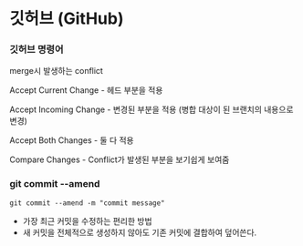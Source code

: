 # 깃허브 (GitHub)

### 깃허브 명령어

merge시 발생하는 conflict

Accept Current Change - 헤드 부분을 적용

Accept Incoming Change - 변경된 부분을 적용 (병합 대상이 된 브랜치의 내용으로 변경)

Accept Both Changes - 둘 다 적용

Compare Changes - Conflict가 발생된 부분을 보기쉽게 보여줌

### git commit --amend

    git commit --amend -m "commit message"

- 가장 최근 커밋을 수정하는 편리한 방법
- 새 커밋을 전체적으로 생성하지 않아도 기존 커밋에 결합하여 덮어쓴다.
